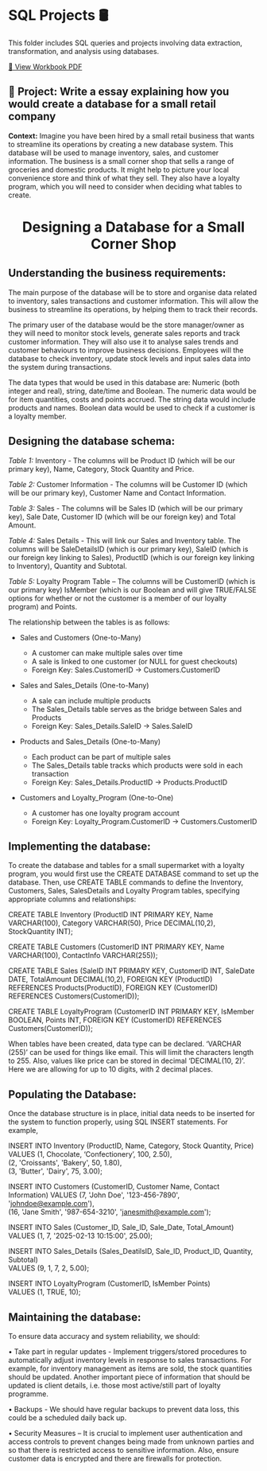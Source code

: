 # SQL Projects 🛢️

This folder includes SQL queries and projects involving data extraction, transformation, and analysis using databases.  

[📂 View Workbook PDF](https://github.com/amnah-b/Amnah-JustITPortfolio2025/blob/main/SQL_Projects/Data_Technician_Workbook_Week_3.pdf)

## 🔹 Project: Write a essay explaining how you would create a database for a small retail company  

**Context:** Imagine you have been hired by a small retail business that wants to streamline its operations by creating a new database system. This database will be used to manage inventory, sales, and customer information. The business is a small corner shop that sells a range of groceries and domestic products. It might help to picture your local convenience store and think of what they sell. They also have a loyalty program, which you will need to consider when deciding what tables to create.

<h1 align="center">Designing a Database for a Small Corner Shop</h1>  

## Understanding the business requirements: 

The main purpose of the database will be to store and organise data related to inventory, sales transactions and customer information. This will allow the business to streamline its operations, by helping them to track their records.  

The primary user of the database would be the store manager/owner as they will need to monitor stock levels, generate sales reports and track customer information. They will also use it to analyse sales trends and customer behaviours to improve business decisions. Employees will the database to check inventory, update stock levels and input sales data into the system during transactions. 

The data types that would be used in this database are: Numeric (both integer and real), string, date/time and Boolean. The numeric data would be for item quantities, costs and points accrued. The string data would include products and names. Boolean data would be used to check if a customer is a loyalty member.  


 
## Designing the database schema: 

*Table 1:* Inventory - The columns will be Product ID (which will be our primary key), Name, Category, Stock Quantity and Price. 

*Table 2:*  Customer Information - The columns will be Customer ID (which will be our primary key), Customer Name and Contact Information. 

*Table 3:* Sales - The columns will be Sales ID (which will be our primary key), Sale Date, Customer ID (which will be our foreign key) and Total Amount.  

*Table 4:* Sales Details - This will link our Sales and Inventory table. The columns will be SaleDetailsID (which is our primary key), SaleID (which is our foreign key linking to Sales), ProductID (which is our foreign key linking to Inventory), Quantity and Subtotal.  

*Table 5:* Loyalty Program Table – The columns will be CustomerID (which is our primary key) IsMember (which is our Boolean and will give TRUE/FALSE options for whether or not the customer is a member of our loyalty program) and Points.  

The relationship between the tables is as follows: 

- Sales and Customers (One-to-Many)
  - A customer can make multiple sales over time
  - A sale is linked to one customer (or NULL for guest checkouts)
  - Foreign Key: Sales.CustomerID → Customers.CustomerID
 
- Sales and Sales_Details (One-to-Many)
  - A sale can include multiple products
  - The Sales_Details table serves as the bridge between Sales and Products
  - Foreign Key: Sales_Details.SaleID → Sales.SaleID 

- Products and Sales_Details (One-to-Many)
   - Each product can be part of multiple sales
   - The Sales_Details table tracks which products were sold in each transaction
   - Foreign Key: Sales_Details.ProductID → Products.ProductID
 
- Customers and Loyalty_Program (One-to-One)
   - A customer has one loyalty program account
   - Foreign Key: Loyalty_Program.CustomerID → Customers.CustomerID 



## Implementing the database: 

To create the database and tables for a small supermarket with a loyalty program, you would first use the CREATE DATABASE command to set up the database. Then, use CREATE TABLE commands to define the Inventory, Customers, Sales, SalesDetails and Loyalty Program tables, specifying appropriate columns and relationships: 

CREATE TABLE Inventory (ProductID INT PRIMARY KEY, Name VARCHAR(100), Category VARCHAR(50), Price DECIMAL(10,2), StockQuantity INT); 

CREATE TABLE Customers (CustomerID INT PRIMARY KEY, Name VARCHAR(100), ContactInfo VARCHAR(255)); 

CREATE TABLE Sales (SaleID INT PRIMARY KEY, CustomerID INT, SaleDate DATE, TotalAmount DECIMAL(10,2), FOREIGN KEY (ProductID) REFERENCES Products(ProductID), FOREIGN KEY (CustomerID) REFERENCES Customers(CustomerID)); 

CREATE TABLE LoyaltyProgram (CustomerID INT PRIMARY KEY, IsMember BOOLEAN, Points INT, FOREIGN KEY (CustomerID) REFERENCES Customers(CustomerID));  


When tables have been created, data type can be declared. ‘VARCHAR (255)’ can be used for things like email. This will limit the characters length to 255. Also, values like price can be stored in decimal ‘DECIMAL(10, 2)’. Here we are allowing for up to 10 digits, with 2 decimal places. 



## Populating the Database: 

Once the database structure is in place, initial data needs to be inserted for the system to function properly, using SQL INSERT statements. For example, 

INSERT INTO Inventory (ProductID, Name, Category, Stock Quantity, Price)  
 VALUES (1, Chocolate, ‘Confectionery’, 100, 2.50),   
        (2, 'Croissants', 'Bakery', 50, 1.80),   
        (3, 'Butter', 'Dairy', 75, 3.00);   

INSERT INTO Customers (CustomerID, Customer Name, Contact Information) 
 VALUES (7, 'John Doe', '123-456-7890', 'johndoe@example.com'),   
        (16, 'Jane Smith', '987-654-3210', 'janesmith@example.com');    

INSERT INTO Sales (Customer_ID, Sale_ID, Sale_Date, Total_Amount)   
 VALUES (1, 7, '2025-02-13 10:15:00', 25.00);   

INSERT INTO Sales_Details (Sales_DeatilsID, Sale_ID, Product_ID, Quantity, Subtotal)   
 VALUES (9, 1, 7, 2, 5.00); 

INSERT INTO LoyaltyProgram (CustomerID, IsMember Points)  
 VALUES (1, TRUE, 10); 




## Maintaining the database: 

To ensure data accuracy and system reliability, we should:  

• Take part in regular updates - Implement triggers/stored procedures to automatically adjust inventory levels in response to sales transactions. For example, for inventory management as items are sold, the stock quantities should be updated. Another important piece of information that should be updated is client details, i.e. those most active/still part of loyalty programme. 

• Backups - We should have regular backups to prevent data loss, this could be a scheduled daily back up.  
 
• Security Measures – It is crucial to implement user authentication and access controls to prevent changes being made from unknown parties and so that there is restricted access to sensitive information. Also, ensure customer data is encrypted and there are firewalls for protection. 

